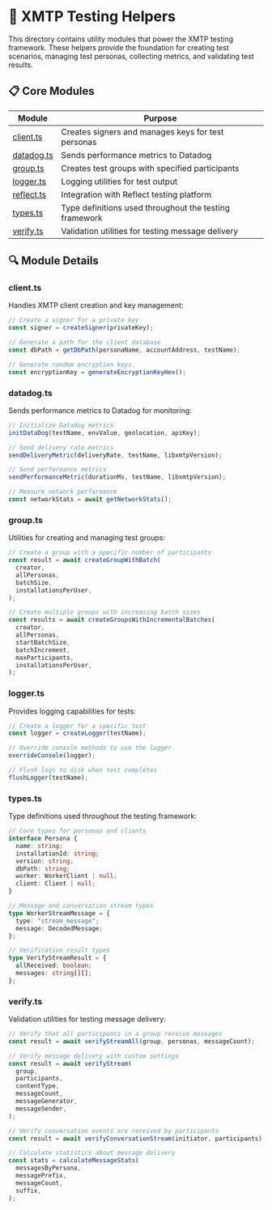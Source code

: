 # 🧰 XMTP Testing Helpers

This directory contains utility modules that power the XMTP testing framework. These helpers provide the foundation for creating test scenarios, managing test personas, collecting metrics, and validating test results.

## 📋 Core Modules

| Module                   | Purpose                                                |
| ------------------------ | ------------------------------------------------------ |
| [client.ts](#clientts)   | Creates signers and manages keys for test personas     |
| [datadog.ts](#datadogts) | Sends performance metrics to Datadog                   |
| [group.ts](#groupts)     | Creates test groups with specified participants        |
| [logger.ts](#loggerts)   | Logging utilities for test output                      |
| [reflect.ts](#reflectts) | Integration with Reflect testing platform              |
| [types.ts](#typests)     | Type definitions used throughout the testing framework |
| [verify.ts](#verifyts)   | Validation utilities for testing message delivery      |

## 🔍 Module Details

### client.ts

Handles XMTP client creation and key management:

```typescript
// Create a signer for a private key
const signer = createSigner(privateKey);

// Generate a path for the client database
const dbPath = getDbPath(personaName, accountAddress, testName);

// Generate random encryption keys
const encryptionKey = generateEncryptionKeyHex();
```

### datadog.ts

Sends performance metrics to Datadog for monitoring:

```typescript
// Initialize Datadog metrics
initDataDog(testName, envValue, geolocation, apiKey);

// Send delivery rate metrics
sendDeliveryMetric(deliveryRate, testName, libxmtpVersion);

// Send performance metrics
sendPerformanceMetric(durationMs, testName, libxmtpVersion);

// Measure network performance
const networkStats = await getNetworkStats();
```

### group.ts

Utilities for creating and managing test groups:

```typescript
// Create a group with a specific number of participants
const result = await createGroupWithBatch(
  creator,
  allPersonas,
  batchSize,
  installationsPerUser,
);

// Create multiple groups with increasing batch sizes
const results = await createGroupsWithIncrementalBatches(
  creator,
  allPersonas,
  startBatchSize,
  batchIncrement,
  maxParticipants,
  installationsPerUser,
);
```

### logger.ts

Provides logging capabilities for tests:

```typescript
// Create a logger for a specific test
const logger = createLogger(testName);

// Override console methods to use the logger
overrideConsole(logger);

// Flush logs to disk when test completes
flushLogger(testName);
```

### types.ts

Type definitions used throughout the testing framework:

```typescript
// Core types for personas and clients
interface Persona {
  name: string;
  installationId: string;
  version: string;
  dbPath: string;
  worker: WorkerClient | null;
  client: Client | null;
}

// Message and conversation stream types
type WorkerStreamMessage = {
  type: "stream_message";
  message: DecodedMessage;
};

// Verification result types
type VerifyStreamResult = {
  allReceived: boolean;
  messages: string[][];
};
```

### verify.ts

Validation utilities for testing message delivery:

```typescript
// Verify that all participants in a group receive messages
const result = await verifyStreamAll(group, personas, messageCount);

// Verify message delivery with custom settings
const result = await verifyStream(
  group,
  participants,
  contentType,
  messageCount,
  messageGenerator,
  messageSender,
);

// Verify conversation events are received by participants
const result = await verifyConversationStream(initiator, participants);

// Calculate statistics about message delivery
const stats = calculateMessageStats(
  messagesByPersona,
  messagePrefix,
  messageCount,
  suffix,
);
```
